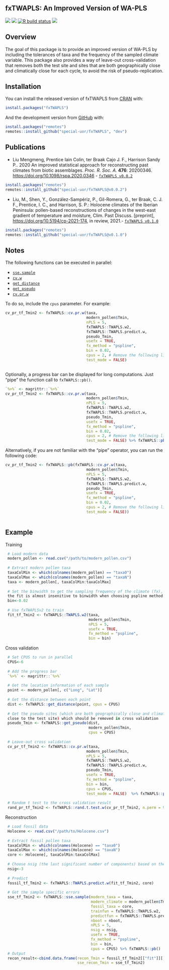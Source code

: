 
<!-- README.md is generated from README.Rmd. Please edit that file -->

## fxTWAPLS: An Improved Version of WA-PLS

<!-- <img src="https://raw.githubusercontent.com/special-uor/fxTWAPLS/master/inst/images/logo.png" alt="logo" align="right" height=200px/> -->
<!-- badges: start -->
<!-- [![](https://img.shields.io/github/languages/code-size/special-uor/fxTWAPLS.svg)](https://github.com/special-uor/fxTWAPLS) -->

[![](https://img.shields.io/badge/devel%20version-0.1.1-yellow.svg)](https://github.com/special-uor/fxTWAPLS)
[![](https://www.r-pkg.org/badges/version/fxTWAPLS?color=black)](https://cran.r-project.org/package=fxTWAPLS)
[![R build
status](https://github.com/special-uor/fxTWAPLS/workflows/R-CMD-check/badge.svg)](https://github.com/special-uor/fxTWAPLS/actions)
[![](https://img.shields.io/badge/doi-10.1098/rspa.2020.0346-blue.svg)](https://doi.org/10.1098/rspa.2020.0346)
<!-- [![](https://app.codecov.io/gh/special-uor/fxTWAPLS/branch/master/graph/badge.svg?token=Q6SYL7AOGR)](https://app.codecov.io/gh/special-uor/fxTWAPLS) -->
<!-- [![R build status](https://github.com/special-uor/fxTWAPLS/workflows/R-CMD-check/badge.svg)](https://github.com/special-uor/fxTWAPLS/actions) -->
<!-- [![CRAN status](https://www.r-pkg.org/badges/version/fxTWAPLS)](https://CRAN.R-project.org/package=fxTWAPLS) -->
<!-- badges: end -->

## Overview

The goal of this package is to provide an improved version of WA-PLS by
including the tolerances of taxa and the frequency of the sampled
climate variable. This package also provides a way of leave-out
cross-validation that removes both the test site and sites that are both
geographically close and climatically close for each cycle, to avoid the
risk of pseudo-replication.

## Installation

<!-- ### Create a Personal Access Token (PAT) for Github -->
<!-- This is needed to install packages from private repositories. Once configured, -->
<!-- there is no need to configure it again. -->

You can install the released version of fxTWAPLS from
[CRAN](https://cran.r-project.org/package=fxTWAPLS) with:

``` r
install.packages("fxTWAPLS")
```

And the development version from
[GitHub](https://github.com/special-uor/fxTWAPLS/) with:
<!-- You can install the development version from [GitHub](https://github.com/) with: -->

``` r
install.packages("remotes")
remotes::install_github("special-uor/fxTWAPLS", "dev")
```

## Publications

-   Liu Mengmeng, Prentice Iain Colin, ter Braak Cajo J. F., Harrison
    Sandy P.. 2020 An improved statistical approach for reconstructing
    past climates from biotic assemblages. *Proc. R. Soc. A.*
    **476**: 20200346. <https://doi.org/10.1098/rspa.2020.0346> -
    [`fxTWAPLS v0.0.2`](https://github.com/special-uor/fxTWAPLS/releases/tag/v0.0.2/)
    
``` r
install.packages("remotes")
remotes::install_github("special-uor/fxTWAPLS@v0.0.2")
```

-   Liu, M., Shen, Y., González-Sampériz, P., Gil-Romera, G., 
    ter Braak, C. J. F., Prentice, I. C., and Harrison, S. P.: Holocene climates 
    of the Iberian Peninsula: pollen-based reconstructions of changes in the 
    west-east gradient of temperature and moisture, Clim. Past Discuss. 
    [preprint], <https://doi.org/10.5194/cp-2021-174>, in review, 2021.-
    [`fxTWAPLS v0.1.0`](https://github.com/special-uor/fxTWAPLS/releases/tag/v0.1.0/)

``` r
install.packages("remotes")
remotes::install_github("special-uor/fxTWAPLS@v0.1.0")
```
    
<!-- ## Example -->
<!-- This is a basic example which shows you how to solve a common problem: -->

## Notes

The following functions can be executed in parallel:

-   [`sse.sample`](https://special-uor.github.io/fxTWAPLS/reference/sse.sample.html)
-   [`cv.w`](https://special-uor.github.io/fxTWAPLS/reference/cv.w.html)
-   [`get_distance`](https://special-uor.github.io/fxTWAPLS/reference/get_distance.html)
-   [`get_pseudo`](https://special-uor.github.io/fxTWAPLS/reference/get_pseudo.html)
-   [`cv.pr.w`](https://special-uor.github.io/fxTWAPLS/reference/cv.pr.w.html)

To do so, include the `cpus` parameter. For example:

``` r
cv_pr_tf_Tmin2 <- fxTWAPLS::cv.pr.w(taxa,
                                    modern_pollen$Tmin,
                                    nPLS = 5,
                                    fxTWAPLS::TWAPLS.w2,
                                    fxTWAPLS::TWAPLS.predict.w,
                                    pseudo_Tmin,
                                    usefx = TRUE,
                                    fx_method = "pspline",
                                    bin = 0.02,
                                    cpus = 2, # Remove the following line
                                    test_mode = FALSE) 
                          
```

Optionally, a progress bar can be displayed for long computations. Just
“pipe” the function call to `fxTWAPLS::pb()`.

``` r
`%>%` <- magrittr::`%>%`
cv_pr_tf_Tmin2 <- fxTWAPLS::cv.pr.w(taxa,
                                    modern_pollen$Tmin,
                                    nPLS = 5,
                                    fxTWAPLS::TWAPLS.w2,
                                    fxTWAPLS::TWAPLS.predict.w,
                                    pseudo_Tmin,
                                    usefx = TRUE,
                                    fx_method = "pspline",
                                    bin = 0.02,
                                    cpus = 2, # Remove the following line
                                    test_mode = FALSE) %>% fxTWAPLS::pb()
```

Alternatively, if you are not familiar with the “pipe” operator, you can
run the following code:

``` r
cv_pr_tf_Tmin2 <- fxTWAPLS::pb(fxTWAPLS::cv.pr.w(taxa,
                                    modern_pollen$Tmin,
                                    nPLS = 5,
                                    fxTWAPLS::TWAPLS.w2,
                                    fxTWAPLS::TWAPLS.predict.w,
                                    pseudo_Tmin,
                                    usefx = TRUE,
                                    fx_method = "pspline",
                                    bin = 0.02,
                                    cpus = 2, # Remove the following line
                                    test_mode = FALSE))
  
```

## Example

Training

``` r
 # Load modern data
 modern_pollen <- read.csv("/path/to/modern_pollen.csv")
                                       
 # Extract modern pollen taxa
 taxaColMin <- which(colnames(modern_pollen) == "taxa0")
 taxaColMax <- which(colnames(modern_pollen) == "taxaN")
 taxa <- modern_pollen[, taxaColMin:taxaColMax]
 
 # Set the binwidth to get the sampling frequency of the climate (fx),
 the fit is almost insenitive to binwidth when choosing pspline method.
 bin<-0.02
 
 # Use fxTWAPLSv2 to train
 fit_tf_Tmin2 <- fxTWAPLS::TWAPLS.w2(taxa, 
                                     modern_pollen$Tmin, 
                                     nPLS = 5, 
                                     usefx = TRUE, 
                                     fx_method = "pspline",
                                     bin = bin)

```

Cross validation

``` r
 # Set CPUS to run in parallel
 CPUS<-6
 
 # Add the progress bar
 `%>%` <- magrittr::`%>%`
 
 # Get the location information of each sample
 point <- modern_pollen[, c("Long", "Lat")]
 
 # Get the distance between each point
 dist <- fxTWAPLS::get_distance(point, cpus = CPUS)
 
 # Get the pseudo sites (which are both geographically close and climatically 
 close to the test site) which should be removed in cross validation
 pseudo_Tmin <- fxTWAPLS::get_pseudo(dist, 
                                     modern_pollen$Tmin, 
                                     cpus = CPUS)
 
 # Leave-out cross validation
 cv_pr_tf_Tmin2 <- fxTWAPLS::cv.pr.w(taxa,
                                    modern_pollen$Tmin,
                                    nPLS = 5,
                                    fxTWAPLS::TWAPLS.w2,
                                    fxTWAPLS::TWAPLS.predict.w,
                                    pseudo_Tmin,
                                    usefx = TRUE,
                                    fx_method = "pspline",
                                    bin = bin,
                                    cpus = CPUS,
                                    test_mode = FALSE)  %>% fxTWAPLS::pb()
                                    
 # Random t test to the cross validation result
 rand_pr_tf_Tmin2 <- fxTWAPLS::rand.t.test.w(cv_pr_tf_Tmin2, n.perm = 999)

```

Reconstruction

``` r
 # Load fossil data
 Holocene <- read.csv("/path/to/Holocene.csv")
 
 # Extract fossil pollen taxa
 taxaColMin <- which(colnames(Holocene) == "taxa0")
 taxaColMax <- which(colnames(Holocene) == "taxaN")
 core <- Holocene[, taxaColMin:taxaColMax]
 
 # Choose nsig (the last significant number of components) based on the p-value
 nsig<-3
 
 # Predict
 fossil_tf_Tmin2 <- fxTWAPLS::TWAPLS.predict.w(fit_tf_Tmin2, core)
 
 # Get the sample specific errors
 sse_tf_Tmin2 <- fxTWAPLS::sse.sample(modern_taxa = taxa,
                                      modern_climate = modern_pollen$Tmin,
                                      fossil_taxa = core,
                                      trainfun = fxTWAPLS::TWAPLS.w2,
                                      predictfun = fxTWAPLS::TWAPLS.predict.w,
                                      nboot = nboot,
                                      nPLS = 5,
                                      nsig = nsig,
                                      usefx = TRUE,
                                      fx_method = "pspline",
                                      bin = bin,
                                      cpus = CPUS) %>% fxTWAPLS::pb()
 # Output                                      
 recon_result<-cbind.data.frame(recon_Tmin = fossil_tf_Tmin2[["fit"]][,nsig],
                                sse_recon_Tmin = sse_tf_Tmin2)

```

